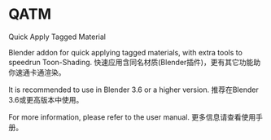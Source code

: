 # QATM

Quick Apply Tagged Material 

Blender addon for quick applying tagged materials, with extra tools to speedrun Toon-Shading.
快速应用含同名材质(Blender插件)，更有其它功能助你速通卡通渲染。

It is recommended to use in Blender 3.6 or a higher version.
推荐在Blender 3.6或更高版本中使用。

For more information, please refer to the user manual.
更多信息请查看使用手册。

